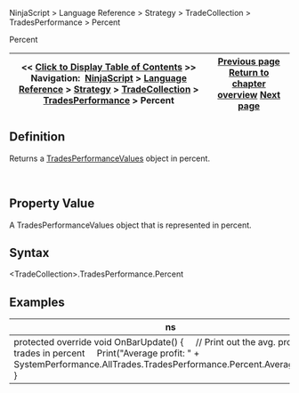 ﻿
NinjaScript \> Language Reference \> Strategy \> TradeCollection \> TradesPerformance \> Percent

Percent

| \<\< [Click to Display Table of Contents](percent.md) \>\> **Navigation:**     [NinjaScript](ninjascript.md) \> [Language Reference](language_reference_wip.md) \> [Strategy](strategy.md) \> [TradeCollection](tradecollection.md) \> [TradesPerformance](tradesperformance.md) \> Percent | [Previous page](netprofit.md) [Return to chapter overview](tradesperformance.md) [Next page](performancemetrics.md) |
| --- | --- |
## Definition
Returns a [TradesPerformanceValues](tradesperformancevalues.md) object in percent.  

 
## Property Value
A TradesPerformanceValues object that is represented in percent.
 
## Syntax
\<TradeCollection\>.TradesPerformance.Percent

## Examples

| ns |
| --- |
| protected override void OnBarUpdate() {      // Print out the avg. profit of all trades in percent      Print("Average profit: " \+ SystemPerformance.AllTrades.TradesPerformance.Percent.AverageProfit); } |
